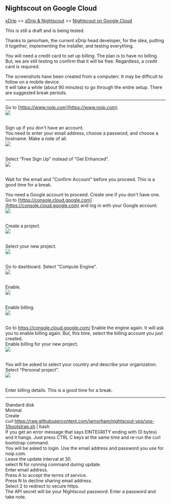 ## Nightscout on Google Cloud  
[xDrip](../../README.md) >> [xDrip & Nightscout](../Nightscout_page.md) >> [Nightscout on Google Cloud](./GoogleCloud.md)  
  
This is still a draft and is being tested.  
  
Thanks to jamorham, the current xDrip head developer, for the idea, putting it together, implementing the installer, and testing everything.  
  
You will need a credit card to set up billing.  The plan is to have no billing.  But, we are still testing to confirm that it will be free.  Regardless, a credit card is required.  
  
The screenshots have been created from a computerr.  It may be difficult to follow on a mobile device.  
It will take a while (about 90 minutes) to go through the entire setup.  There are suggested break periods.  
  
---  
  
Go to [https://www.noip.com](https://www.noip.com).  
![](./images/noip.png)  
<br/>  
  
Sign up if you don't have an account.  
You need to enter your email address, choose a password, and choose a hostname.  Make a note of all.  
![](./images/noipSignup.png)  
<br/>  
  
Select "Free Sign Up" instead of "Get Enhanced".  
![](./images/noipFree.png)  
<br/>  
  
Wait for the email and "Confirm Account" before you proceed.  This is a good time for a break.  
  
You need a Google account to proceed.  Create one if you don't have one.  
Go to  [https://console.cloud.google.com](https://console.cloud.google.com) and log in with your Google account.  
![](./images/GoogleCloud.png)  
<br/>  
  
Create a project.  
![](./images/NewProject.png)  
<br/>  
  
Select your new project.  
![](./images/SelectProject.png)  
<br/>  
  
Go to dashboard.  Select "Compute Engine".  
![](./images/Dash.png)  
<br/>  
  
Enable.  
![](./images/Enable.png)  
<br/>  

Enable billing.  
![](./images/EnableBilling.png)  
<br/>  
  
Go to https://console.cloud.google.com/
Enable the engine again.  It will ask you to enable billing again.  But, this time, select the billing account you just created.  
Enable billing for your new project.  
![](./images/BillingforProject.png)  
<br/>  
  
You will be asked to select your country and describe your organization.  Select "Personal project".  
![](./images/Country.png)  
<br/>  
  
Enter billing details.  This is a good time for a break.   
  
---  
  
Standard disk  
Minimal  
Create  
curl https://raw.githubusercontent.com/jamorham/nightscout-vps/vps-1/bootstrap.sh | bash  
If you get an error message that says EINTEGRITY ending with (0 bytes) and it hangs. Just press CTRL C keys at the same time and re-run the curl bootstrap command.  
You will be asked to login.  Use the email address and password you use for noip.com.  
Leave the update interval at 30.  
select N for running command during update.  
Enter email address.  
Press A to accept the terms of service.  
Press N to decline sharing email address.  
Select 2 to redirect to secure https.  
The API secret will be your Nightscout password.  Enter a password and take note.  
